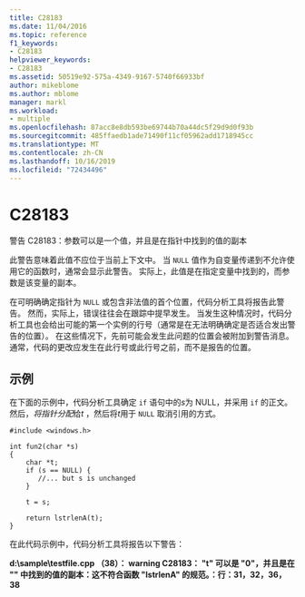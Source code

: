 ```yaml
---
title: C28183
ms.date: 11/04/2016
ms.topic: reference
f1_keywords:
- C28183
helpviewer_keywords:
- C28183
ms.assetid: 50519e92-575a-4349-9167-5740f66933bf
author: mikeblome
ms.author: mblome
manager: markl
ms.workload:
- multiple
ms.openlocfilehash: 87acc8e8db593be69744b70a44dc5f29d9d0f93b
ms.sourcegitcommit: 485ffaedb1ade71490f11cf05962add1718945cc
ms.translationtype: MT
ms.contentlocale: zh-CN
ms.lasthandoff: 10/16/2019
ms.locfileid: "72434496"
---
```

# <a name="c28183"></a>C28183
警告 C28183：参数可以是一个值，并且是在指针中找到的值的副本

 此警告意味着此值不应位于当前上下文中。 当 `NULL` 值作为自变量传递到不允许使用它的函数时，通常会显示此警告。 实际上，此值是在指定变量中找到的，而参数是该变量的副本。

 在可明确确定指针为 `NULL` 或包含非法值的首个位置，代码分析工具将报告此警告。 然而，实际上，错误往往会在跟踪中提早发生。 当发生这种情况时，代码分析工具也会给出可能的第一个实例的行号（通常是在无法明确确定是否适合发出警告的位置）。 在这些情况下，先前可能会发生此问题的位置会被附加到警告消息。 通常，代码的更改应发生在此行号或此行号之前，而不是报告的位置。

## <a name="example"></a>示例
 在下面的示例中，代码分析工具确定 `if` 语句中的*s*为 NULL，并采用 `if` 的正文。 然后，*将指针分配*给*t* ，然后将*t*用于 `NULL` 取消引用的方式。

```
#include <windows.h>

int fun2(char *s)
{
    char *t;
    if (s == NULL) {
       //... but s is unchanged
    }

    t = s;

    return lstrlenA(t);
}
```

 在此代码示例中，代码分析工具将报告以下警告：

 **d:\sample\testfile.cpp （38）： warning C28183： "t" 可以是 "0"，并且是在 "" 中找到的值的副本：这不符合函数 "lstrlenA" 的规范。：行：31，32，36，38**
